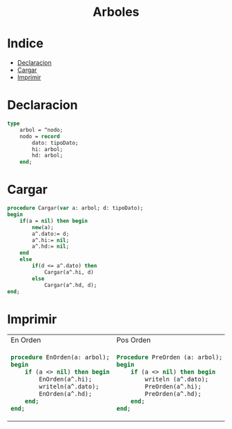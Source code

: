 <h1 align="center"> Arboles </h1>

Indice
=================

   * [Declaracion](#Declaracion)
   * [Cargar](#Cargar)
   * [Imprimir](#imprimir)


Declaracion
===========
```pascal
type
    arbol = ^nodo;
    nodo = record
        dato: tipoDato;
        hi: arbol;
        hd: arbol;
    end;
```

Cargar
===========
``` pascal
procedure Cargar(var a: arbol; d: tipoDato);
begin
    if(a = nil) then begin
        new(a);
        a^.dato:= d;
        a^.hi:= nil;
        a^.hd:= nil;
    end
    else
        if(d <= a^.dato) then
            Cargar(a^.hi, d)
        else
            Cargar(a^.hd, d);
end;
```

Imprimir
===========
<table>
<tr>
<td> En Orden </td> <td> Pos Orden </td><td> Pre Orden </td>
</tr>
<tr>
<td>

```pascal
procedure EnOrden(a: arbol);
begin 
    if (a <> nil) then begin
        EnOrden(a^.hi);
        writeln(a^.dato);
        EnOrden(a^.hd);
    end;
end;
```
</td>
<td>

```pascal
Procedure PreOrden (a: arbol);
begin 
    if (a <> nil) then begin
        writeln (a^.dato);   
        PreOrden(a^.hi);
        PreOrden(a^.hd);
    end;
end;
```
</td>
 <td>
  
```pascal
Procedure PosOrden (a: arbol);
begin 
    if (a <> nil) then begin
        PreOrden (a^.hi);
        PreOrden (a^.hd);
        writeln (a^.dato);
    end;
end;
```
</td>
</tr>
 
</table>
